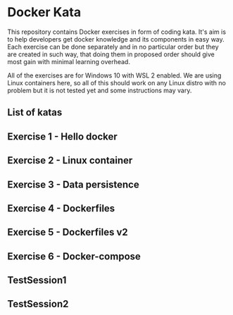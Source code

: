# Docker Kata

This repository contains Docker exercises in form of coding kata. It's aim is to help developers get docker knowledge and its components in easy way. Each exercise can be done separately and in no particular order but they are created in such way, that doing them in proposed order should give most gain with minimal learning overhead.

All of the exercises are for Windows 10 with WSL 2 enabled. We are using Linux containers here, so all of this should work on any Linux distro with no problem but it is not tested yet and some instructions may vary.

## List of katas
## Exercise 1 - Hello docker
## Exercise 2 - Linux container
## Exercise 3 - Data persistence
## Exercise 4 - Dockerfiles
## Exercise 5 - Dockerfiles v2
## Exercise 6 - Docker-compose
## TestSession1
## TestSession2
